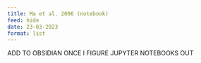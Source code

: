 ```yaml
---
title: Ma et al. 2006 (notebook)
feed: hide
date: 23-03-2023
format: list
---
```



ADD TO OBSIDIAN ONCE I FIGURE JUPYTER NOTEBOOKS OUT